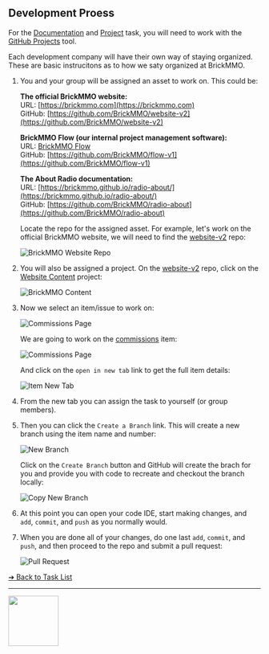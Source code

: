 <style>@import url("//readme.codeadam.ca/readme.css");</style>

## Development Proess

For the [Documentation](documentat-conversion) and [Project](project) task, you will need to work with the [GitHub Projects](https://docs.github.com/en/issues/planning-and-tracking-with-projects/learning-about-projects/about-projects) tool.

Each development company will have their own way of staying organized. These are basic instrucitons as to how we saty organized at BrickMMO.

1. You and your group will be assigned an asset to work on. This could be:

   **The official BrickMMO website:**  
   URL: [https://brickmmo.com](https://brickmmo.com)  
   GitHub: [https://github.com/BrickMMO/website-v2](https://github.com/BrickMMO/website-v2)

   **BrickMMO Flow (our internal project management software):**  
   URL: [BrickMMO Flow](https://flow.brickmmo.com)  
   GitHub: [https://github.com/BrickMMO/flow-v1](https://github.com/BrickMMO/flow-v1)

   **The About Radio documentation:**  
   URL: [https://brickmmo.github.io/radio-about/](https://brickmmo.github.io/radio-about/)  
   GitHub: [https://github.com/BrickMMO/radio-about](https://github.com/BrickMMO/radio-about)

   Locate the repo for the assigned asset. For example, let's work on the official BrickMMO website, we will need to find the [website-v2](https://github.com/BrickMMO/website-v2) repo:

   ![BrickMMO Website Repo](images/screenshot-repo.png)

2. You will also be assigned a project. On the [website-v2](https://github.com/BrickMMO/website-v2) repo, click on the [Website Content](https://github.com/BrickMMO/website-v2/projects) project:

   ![BrickMMO Content](images/screenshot-repo-projects.png)

3. Now we select an item/issue to work on:

   ![Commissions Page](images/screenshot-project-items.png)

   We are going to work on the [commissions](https://github.com/orgs/BrickMMO/projects/17?pane=issue&itemId=40617861) item:

   ![Commissions Page](images/screenshot-item-details.png)

   And click on the `open in new tab` link to get the full item details:

   ![Item New Tab](images/screenshot-item-new-tab.png)

4. From the new tab you can assign the task to yourself (or group members).

5. Then you can click the `Create a Branch` link. This will create a new branch using the item name and number:

   ![New Branch](images/screenshot-create-branch.png)

   Click on the `Create Branch` button and GitHub will create the brach for you and provide you with code to recreate and checkout the branch locally:

   ![Copy New Branch](images/screenshot-copy-new-branch.png)

6. At this point you can open your code IDE, start making changes, and `add`, `commit`, and `push` as you normally would.

7. When you are done all of your changes, do one last `add`, `commit`, and `push`, and then proceed to the repo and submit a pull request:

   ![Pull Request](images/screenshot-pull-submit.png)

[&#10132; Back to Task List](/)

---

<a href="https://brickmmo.com">
<img src="https://brickmmo.com/images/brickmmo-logo-horizontal.jpg" width="100">
</a>
